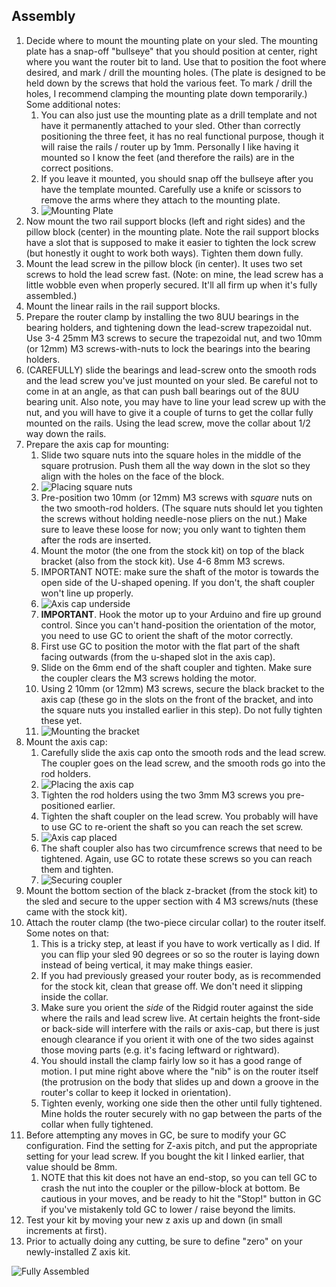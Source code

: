 ## Assembly

1. Decide where to mount the mounting plate on your sled. The mounting plate has a snap-off "bullseye" that you should position at center, right where you want the router bit to land. Use that to position the foot where desired, and mark / drill the mounting holes. (The plate is designed to be held down by the screws that hold the various feet. To mark / drill the holes, I recommend clamping the mounting plate down temporarily.) Some additional notes:
    1. You can also just use the mounting plate as a drill template and not have it permanently attached to your sled. Other than correctly positioning the three feet, it has no real functional purpose, though it will raise the rails / router up by 1mm. Personally I like having it mounted so I know the feet (and therefore the rails) are in the correct positions.
    2. If you leave it mounted, you should snap off the bullseye after you have the template mounted. Carefully use a knife or scissors to remove the arms where they attach to the mounting plate.
    3. ![Mounting Plate](https://raw.githubusercontent.com/MaslowCommunityGarden/Yet-Another-Z-Axis-Mod/master/mounting_plate.jpg)
2. Now mount the two rail support blocks (left and right sides) and the pillow block (center) in the mounting plate. Note the rail support blocks have a slot that is supposed to make it easier to tighten the lock screw (but honestly it ought to work both ways). Tighten them down fully.
2. Mount the lead screw in the pillow block (in center). It uses two set screws to hold the lead screw fast.  (Note: on mine, the lead screw has a little wobble even when properly secured. It'll all firm up when it's fully assembled.)
3. Mount the linear rails in the rail support blocks.
4. Prepare the router clamp by installing the two 8UU bearings in the bearing holders, and tightening down the lead-screw trapezoidal nut. Use 3-4 25mm M3 screws to secure the trapezoidal nut, and two 10mm (or 12mm) M3 screws-with-nuts to lock the bearings into the bearing holders.
5. (CAREFULLY) slide the bearings and lead-screw onto the smooth rods and the lead screw you've just mounted on your sled. Be careful not to come in at an angle, as that can push ball bearings out of the 8UU bearing unit. Also note, you may have to line your lead screw up with the nut, and you will have to give it a couple of turns to get the collar fully mounted on the rails. Using the lead screw, move the collar about 1/2 way down the rails.
6. Prepare the axis cap for mounting:
    1. Slide two square nuts into the square holes in the middle of the square protrusion. Push them all the way down in the slot so they align with the holes on the face of the block.
    2. ![Placing square nuts](https://raw.githubusercontent.com/MaslowCommunityGarden/Yet-Another-Z-Axis-Mod/master/placing_nuts.jpg)
    3. Pre-position two 10mm (or 12mm) M3 screws with *square* nuts on the two smooth-rod holders. (The square nuts should let you tighten the screws without holding needle-nose pliers on the nut.) Make sure to leave these loose for now; you only want to tighten them after the rods are inserted.
    4. Mount the motor (the one from the stock kit) on top of the black bracket (also from the stock kit). Use 4-6 8mm M3 screws.
    5. IMPORTANT NOTE: make sure the shaft of the motor is towards the open side of the U-shaped opening. If you don't, the shaft coupler won't line up properly.
    6. ![Axis cap underside](https://raw.githubusercontent.com/MaslowCommunityGarden/Yet-Another-Z-Axis-Mod/master/mounting_motor2.jpg)
    7. **IMPORTANT**. Hook the motor up to your Arduino and fire up ground control. Since you can't hand-position the orientation of the motor, you need to use GC to orient the shaft of the motor correctly.
      1. First use GC to position the motor with the flat part of the shaft facing outwards (from the u-shaped slot in the axis cap).
      2. Slide on the 6mm end of the shaft coupler and tighten. Make sure the coupler clears the M3 screws holding the motor.
      3. Using 2 10mm (or 12mm) M3 screws, secure the black bracket to the axis cap (these go in the slots on the front of the bracket, and into the square nuts you installed earlier in this step). Do not fully tighten these yet.
      4. ![Mounting the bracket](https://raw.githubusercontent.com/MaslowCommunityGarden/Yet-Another-Z-Axis-Mod/master/mounting_bracket2.jpg)
7. Mount the axis cap:
    1. Carefully slide the axis cap onto the smooth rods and the lead screw. The coupler goes on the lead screw, and the smooth rods go into the rod holders.
    2. ![Placing the axis cap](https://raw.githubusercontent.com/MaslowCommunityGarden/Yet-Another-Z-Axis-Mod/master/placing_axis_cap.jpg)
    3. Tighten the rod holders using the two 3mm M3 screws you pre-positioned earlier.
    4. Tighten the shaft coupler on the lead screw. You probably will have to use GC to re-orient the shaft so you can reach the set screw.
    5. ![Axis cap placed](https://raw.githubusercontent.com/MaslowCommunityGarden/Yet-Another-Z-Axis-Mod/master/placing_axis_cap2.jpg)
    6. The shaft coupler also has two circumfrence screws that need to be tightened. Again, use GC to rotate these screws so you can reach them and tighten.
    7. ![Securing coupler](https://raw.githubusercontent.com/MaslowCommunityGarden/Yet-Another-Z-Axis-Mod/master/securing_coupler.jpg)
8. Mount the bottom section of the black z-bracket (from the stock kit) to the sled and secure to the upper section with 4 M3 screws/nuts (these came with the stock kit).
5. Attach the router clamp (the two-piece circular collar) to the router itself. Some notes on that:
    1. This is a tricky step, at least if you have to work vertically as I did. If you can flip your sled 90 degrees or so so the router is laying down instead of being vertical, it may make things easier.
    2. If you had previously greased your router body, as is recommended for the stock kit, clean that grease off. We don't need it slipping inside the collar.
    3. Make sure you orient the *side* of the Ridgid router against the side where the rails and lead screw live. At certain heights the front-side or back-side will interfere with the rails or axis-cap, but there is just enough clearance if you orient it with one of the two sides against those moving parts (e.g. it's facing leftward or rightward).
    4. You should install the clamp fairly low so it has a good range of motion. I put mine right above where the "nib" is on the router itself (the protrusion on the body that slides up and down a groove in the router's collar to keep it locked in orientation).
    5. Tighten evenly, working one side then the other until fully tightened. Mine holds the router securely with no gap between the parts of the collar when fully tightened.
9. Before attempting any moves in GC, be sure to modify your GC configuration. Find the setting for Z-axis pitch, and put the appropriate setting for your lead screw. If you bought the kit I linked earlier, that value should be 8mm.
    1. NOTE that this kit does not have an end-stop, so you can tell GC to crash the nut into the coupler or the pillow-block at bottom. Be cautious in your moves, and be ready to hit the "Stop!" button in GC if you've mistakenly told GC to lower / raise beyond the limits.
9. Test your kit by moving your new z axis up and down (in small increments at first).
10. Prior to actually doing any cutting, be sure to define "zero" on your newly-installed Z axis kit.

![Fully Assembled](https://raw.githubusercontent.com/MaslowCommunityGarden/Yet-Another-Z-Axis-Mod/master/beauty_shot.jpg)
